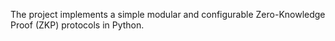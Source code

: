 The project implements a simple modular and configurable Zero-Knowledge Proof (ZKP) protocols in Python.